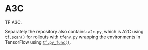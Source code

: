 # A3C
TF A3C.

Separately the repository also contains: `a2c.py`, which is A2C using [`tf.scan()`][tf-scan] for rollouts with `tfenv.py` wrapping the environments in TensorFlow using [`tf.py_func()`][tf-pyfunc].

[tf-scan]: https://www.tensorflow.org/api_docs/python/tf/scan
[tf-pyfunc]: https://www.tensorflow.org/api_docs/python/tf/py_func 

